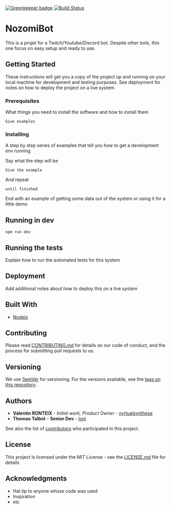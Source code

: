 [![Greenkeeper badge](https://badges.greenkeeper.io/vyrtualsynthese/nozomiBot.svg)](https://greenkeeper.io/) [![Build Status](https://travis-ci.org/vyrtualsynthese/nozomiBot.svg?branch=master)](https://travis-ci.org/vyrtualsynthese/nozomiBot) 

# NozomiBot

This is a projet for a Twitch/Youtube/Discord bot. Despite other bots, this one focus on easy setup and ready to use.

## Getting Started

These instructions will get you a copy of the project up and running on your local machine for development and testing purposes. See deployment for notes on how to deploy the project on a live system.

### Prerequisites

What things you need to install the software and how to install them

```
Give examples
```

### Installing

A step by step series of examples that tell you how to get a development env running

Say what the step will be

```
Give the example
```

And repeat

```
until finished
```

End with an example of getting some data out of the system or using it for a little demo

## Running in dev

`npm run dev`

## Running the tests

Explain how to run the automated tests for this system

## Deployment

Add additional notes about how to deploy this on a live system

## Built With

* [Nodejs](https://nodejs.org/en/)

## Contributing

Please read [CONTRIBUTING.md](https://gist.github.com/PurpleBooth/b24679402957c63ec426) for details on our code of conduct, and the process for submitting pull requests to us.

## Versioning

We use [SemVer](http://semver.org/) for versioning. For the versions available, see the [tags on this repository](https://github.com/your/project/tags). 

## Authors

* **Valentin RONTEIX** - *Initial work, Product Owner* - [vyrtualsynthese](https://github.com/vyrtualsynthese)
* **Thomas Talbot** - **Senior Dev** - [Ioni](https://github.com/vyrtualsynthese)

See also the list of [contributors](https://github.com/vyrtualsynthese/nozomiBot/graphs/contributors) who participated in this project.

## License

This project is licensed under the MIT License - see the [LICENSE.md](LICENSE.md) file for details

## Acknowledgments

* Hat tip to anyone whose code was used
* Inspiration
* etc

